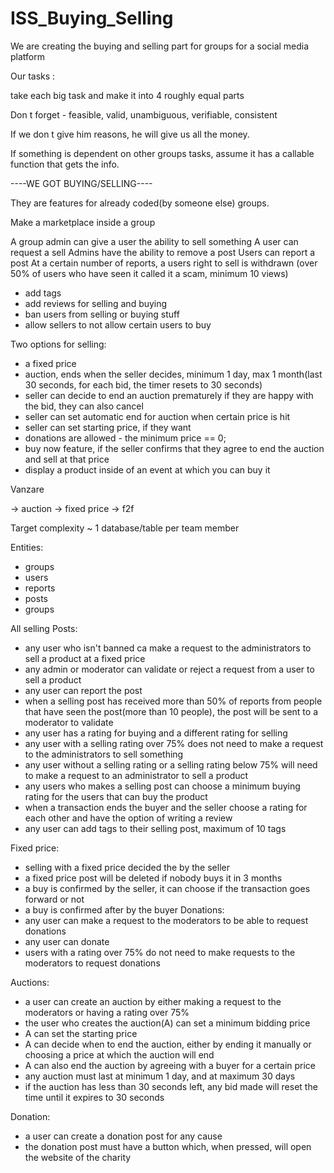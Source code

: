 # ISS_Buying_Selling
We are creating the buying and selling part for groups for a social media platform



Our tasks :

take each big task and make it into 4 roughly equal parts 

Don t forget - feasible, valid, unambiguous, verifiable, consistent 

If we don t give him reasons, he will give us all the money. 

If something is dependent on other groups tasks, assume it has a callable function that gets the info.

----WE GOT BUYING/SELLING----


They are features for already coded(by someone else) groups.



Make a marketplace inside a group

A group admin can give a user the ability to sell something
A user can request a sell
Admins have the ability to remove a post
Users can report a post
At a certain number of reports, a users right to sell is withdrawn (over 50% of users who have seen it called it a scam, minimum 10 views)


- add tags
- add reviews for selling and buying
- ban users from selling or buying stuff
- allow sellers to not allow certain users to buy

Two options for selling: 
- a fixed price
- auction, ends when the seller decides, minimum 1 day, max 1 month(last 30 seconds, for each bid, the timer resets to 30 seconds)
- seller can decide to end an auction prematurely if they are happy with the bid, they can also cancel
- seller can set automatic end for auction when certain price is hit
- seller can set starting price, if they want
- donations are allowed - the minimum price == 0; 
- buy now feature, if the seller confirms that they agree to end the auction and sell at that price
- display a product inside of an event at which you can buy it
			  
		
Vanzare 

-> auction 
-> fixed price 
-> f2f

Target complexity ~ 1 database/table per team member 

Entities:
- groups
- users
- reports
- posts
- groups




All selling Posts:
- any user who isn't banned ca make a request to the administrators to sell a product at a fixed price
- any admin or moderator can validate or reject a request from a user to sell a product
- any user can report the post
- when a selling post has received more than 50% of reports from people that have seen the post(more than 10 people), the post will be sent to a moderator to validate
- any user has a rating for buying and a different rating for selling
- any user with a selling rating over 75% does not need to make a request to the administrators to sell something
- any user without a selling rating or a selling rating below 75% will need to make a request to an administrator to sell a product
- any users who makes a selling post can choose a minimum buying rating for the users that can buy the product
- when a transaction ends the buyer and the seller choose a rating for each other and have the option of writing a review
- any user can add tags to their selling post, maximum of 10 tags

Fixed price:
- selling with a fixed price decided the by the seller
- a fixed price post will be deleted if nobody buys it in 3 months
- a buy is confirmed by the seller, it can choose if the transaction goes forward or not
- a buy is confirmed after by the buyer
Donations:
- any user can make a request to the moderators to be able to request donations
- any user can donate
- users with a rating over 75% do not need to make requests to the moderators to request donations

Auctions:
- a user can create an auction by either making a request to the moderators or having a rating over 75%
- the user who creates the auction(A) can set a minimum bidding price
- A can set the starting price
- A can decide when to end the auction, either by ending it manually or choosing a price at which the auction will end
- A can also end the auction by agreeing with a buyer for a certain price
- any auction must last at minimum 1 day, and at maximum 30 days
- if the auction has less than 30 seconds left, any bid made will reset the time until it expires to 30 seconds

Donation:
- a user can create a donation post for any cause
- the donation post must have a button which, when pressed, will open the website of the charity	
	
	
	
